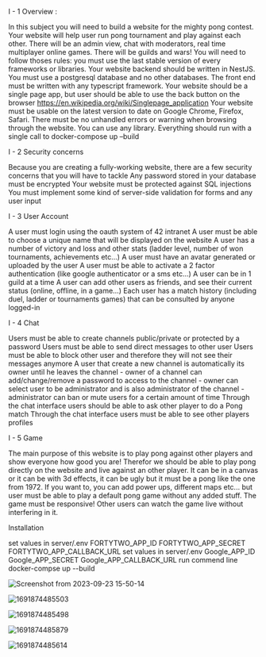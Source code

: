 I - 1 Overview : 

In this subject you will need to build a website for the mighty pong contest. Your website will help user run pong tournament and play against each other. There will be an admin view, chat with moderators, real time multiplayer online games. There will be guilds and wars! You will need to follow thoses rules:
you must use the last stable version of every frameworks or libraries.
Your website backend should be written in NestJS.
You must use a postgresql database and no other databases.
The front end must be written with any typescript framework.
Your website should be a single page app, but user should be able to use the back button on the browser https://en.wikipedia.org/wiki/Singlepage_application
Your website must be usable on the latest version to date on Google Chrome, Firefox, Safari.
There must be no unhandled errors or warning when browsing through the website.
You can use any library.
Everything should run with a single call to docker-compose up –build

I - 2 Security concerns

Because you are creating a fully-working website, there are a few security concerns that you will have to tackle
Any password stored in your database must be encrypted
Your website must be protected against SQL injections
You must implement some kind of server-side validation for forms and any user input

I - 3 User Account

A user must login using the oauth system of 42 intranet
A user must be able to choose a unique name that will be displayed on the website
A user has a number of victory and loss and other stats (ladder level, number of won tournaments, achievements etc...)
A user must have an avatar generated or uploaded by the user
A user must be able to activate a 2 factor authentication (like google authenticator or a sms etc...)
A user can be in 1 guild at a time
A user can add other users as friends, and see their current status (online, offline, in a game...)
Each user has a match history (including duel, ladder or tournaments games) that can be consulted by anyone logged-in

I - 4 Chat

Users must be able to create channels public/private or protected by a password
Users must be able to send direct messages to other user
Users must be able to block other user and therefore they will not see their messages anymore
A user that create a new channel is automatically its owner until he leaves the channel - owner of a channel can add/change/remove a password to access to the channel - owner can select user to be administrator and is also administrator of the channel - administrator can ban or mute users for a certain amount of time
Through the chat interface users should be able to ask other player to do a Pong match
Through the chat interface users must be able to see other players profiles

I - 5 Game

The main purpose of this website is to play pong against other players and show everyone how good you are! Therefor we should be able to play pong directly on the website and live against an other player. It can be in a canvas or it can be with 3d effects, it can be ugly but it must be a pong like the one from 1972. If you want to, you can add power ups, different maps etc... but user must be able to play a default pong game without any added stuff. The game must be responsive! Other users can watch the game live without interfering in it.

Installation

set values in server/.env FORTYTWO_APP_ID FORTYTWO_APP_SECRET FORTYTWO_APP_CALLBACK_URL
set values in server/.env Google_APP_ID Google_APP_SECRET Google_APP_CALLBACK_URL
run commend line docker-compse up --build

![Screenshot from 2023-09-23 15-50-14](https://github.com/hboukiili/trancendese/assets/93588318/6a539aef-0ad0-4dd2-bb9b-e023a545983d)

![1691874485503](https://github.com/hboukiili/trancendese/assets/93588318/4075ee24-d443-4c5a-9587-e51ff486154c)

![1691874485498](https://github.com/hboukiili/trancendese/assets/93588318/8a573315-b0be-4d16-a6e7-a64ffdba1656)

![1691874485879](https://github.com/hboukiili/trancendese/assets/93588318/33428783-3446-4bc0-9872-8a4e609e8e09)

![1691874485614](https://github.com/hboukiili/trancendese/assets/93588318/bb01738e-882d-4dab-a17b-ef5a458ff005)



